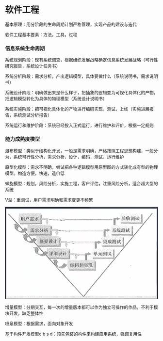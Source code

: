 # 软件工程

基本原理：用分阶段的生命周期计划严格管理，实现产品的建设与迭代

软件工程基本要素：方法，工具，过程

### 信息系统生命周期

系统规划阶段：现有系统调查，根据组织发展战略确定信息系统发展战略（可行性研究报告，系统设计任务书）

系统分析阶段：需求分析，产出逻辑模型，具体要做什么（系统说明书，需求说明书）

系统设计阶段：明确做出来是什么样子，把抽象的逻辑变为可视化具体化的产物，把逻辑模型转化为具体的物理模型（系统设计说明书）

系统实施阶段：把可视化具体化的产物进行编码实现，测试，上线（实施进展报告，系统测试分析报告）  

系统运行和维护阶段：系统已经投入正式运行，进行维护和评价，根据一定规则



### 能力成熟度模型

瀑布模型：类似于结构化开发，一般是需求明确，严格按照工程思想构建，一般分为，系统可行性分析，需求分析，设计，编码，测试，运行维护

原型化模型：需求不明确，尝试把各种逻辑模型用原型图的方式转化成有型的物理模型。构造方便，快速，造价低

螺旋模型：规划，风险分析，实施工程，客户评估，注重风险分析，适合超大型的系统

V型：重测试，用户需求明确和需求变更不频繁

![image-20210511200453957](imgs/21-05-10-0/image-20210511200453957.png)

增量模型：分期交互，每一次的增量版本都可以作为独立可操作的作品，不利于模块开发，缺乏整体性

喷泉模型：根据需求，面向对象开发

基于构件开发模型c b s d：预先包装的构件来构建应用系统，强调复用性







